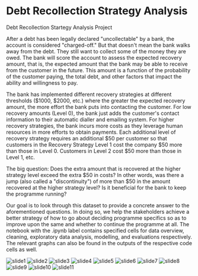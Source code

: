 # Debt Recollection Strategy Analysis
Debt Recollection Startegy Analysis Project

After a debt has been legally declared "uncollectable" by a bank, the account is considered "charged-off." But that doesn't mean the bank walks away from the debt. They still want to collect some of the money they are owed. The bank will score the account to assess the expected recovery amount, that is, the expected amount that the bank may be able to receive from the customer in the future. This amount is a function of the probability of the customer paying, the total debt, and other factors that impact the ability and willingness to pay.

The bank has implemented different recovery strategies at different thresholds ($1000, $2000, etc.) where the greater the expected recovery amount, the more effort the bank puts into contacting the customer. For low recovery amounts (Level 0), the bank just adds the customer's contact information to their automatic dialler and emailing system. For higher recovery strategies, the bank incurs more costs as they leverage human resources in more efforts to obtain payments. Each additional level of recovery strategy requires an additional $50 per customer so that customers in the Recovery Strategy Level 1 cost the company $50 more than those in Level 0. Customers in Level 2 cost $50 more than those in Level 1, etc.

The big question: Does the extra amount that is recovered at the higher strategy level exceed the extra $50 in costs? In other words, was there a jump (also called a "discontinuity") of more than $50 in the amount recovered at the higher strategy level? Is it beneficial for the bank to keep the programme running? 

Our goal is to look through this dataset to provide a concrete answer to the aforementioned questions. In doing so, we help the stakeholders achieve a better strategy of how to go about deciding programme specifics so as to improve upon the same and whether to continue the programme at all. The notebook with the .ipynb label contains specified cells for data overview, cleaning, exploratory data analysis, modelling, and evaluations respectively. The relevant graphs can also be found in the outputs of the respective code cells as well.

![slide1](https://github.com/BalaniJ/debt_recollection_strategy_analysis/blob/main/rddprojectslides.jpg/Slide1.JPG)
![slide2](https://github.com/BalaniJ/debt_recollection_strategy_analysis/blob/main/rddprojectslides.jpg/Slide2.JPG)
![slide3](https://github.com/BalaniJ/debt_recollection_strategy_analysis/blob/main/rddprojectslides.jpg/Slide3.JPG)
![slide4](https://github.com/BalaniJ/debt_recollection_strategy_analysis/blob/main/rddprojectslides.jpg/Slide4.JPG)
![slide5](https://github.com/BalaniJ/debt_recollection_strategy_analysis/blob/main/rddprojectslides.jpg/Slide5.JPG)
![slide6](https://github.com/BalaniJ/debt_recollection_strategy_analysis/blob/main/rddprojectslides.jpg/Slide6.JPG)
![slide7](https://github.com/BalaniJ/debt_recollection_strategy_analysis/blob/main/rddprojectslides.jpg/Slide7.JPG)
![slide8](https://github.com/BalaniJ/debt_recollection_strategy_analysis/blob/main/rddprojectslides.jpg/Slide8.JPG)
![slide9](https://github.com/BalaniJ/debt_recollection_strategy_analysis/blob/main/rddprojectslides.jpg/Slide9.JPG)
![slide10](https://github.com/BalaniJ/debt_recollection_strategy_analysis/blob/main/rddprojectslides.jpg/Slide10.JPG)
![slide11](https://github.com/BalaniJ/debt_recollection_strategy_analysis/blob/main/rddprojectslides.jpg/Slide11.JPG)

